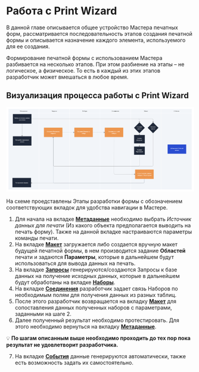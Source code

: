 # Работа с Print Wizard

В данной главе описывается общее устройство Мастера печатных форм, рассматривается последовательность этапов создания печатной формы и описывается назначение каждого элемента, используемого для ее создания.

Формирование печатной формы с использованием Мастера разбивается на несколько этапов. При этом разбиение на этапы – не логическое, а физическое. То есть в каждый из этих этапов разработчик может вмешаться в любое время.

## Визуализация процесса работы с Print Wizard

<img src="img/БизнесПроцесс.png">

На схеме проедставлены Этапы разработки формы с обозначением соответствующих вкладок для удобства навигации в Мастере.

1. Для начала на вкладке [**Метаданные**](Метаданные.md) необходимо выбрать *Источник данных для печати* (Из какого объекта предполагается выводить на печать форму). Также на данной вкладке настраиваются параметры команды печати.
2. На вкладке [**Макет**](Макет.md) загружается либо создается вручную макет будущей печатной формы, в нем производится задание **Областей** печати и задаются **Параметры**, которые в дальнейшем будут использоваться для вывода данных на печать.
3. На вкладке [**Запросы**](Запросы.md) генерируются/создаются Запросы к базе данных на получение исходных данных, которые в дальнейшем будут обработаны на вкладке [**Наборы**](Наборы.md).
4. На вкладке [**Соединения**](Соединения.md) разработчик задает связь Наборов по необходимым полям для получения данных из разных таблиц.
5. После этого разработчик возвращается на вкладку [**Макет**](Макет.md) для сопоставления данных полученных наборов с параметрами, заданными на шаге 2.
6. Далее полученный результат необходимо протестировать. Для этого необходимо вернуться на вкладку [**Метаданные**](Метаданные.md).

:bulb: **По шагам описанным выше необходимо проходить до тех пор пока результат не удовлетворит разработчика.**

7. На вкладке [**События**](События.md) данные генерируются автоматически, также есть возможность задать их самостоятельно.
